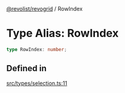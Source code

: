 [@revolist/revogrid](README.md) / RowIndex

# Type Alias: RowIndex

```ts
type RowIndex: number;
```

## Defined in

[src/types/selection.ts:11](https://github.com/revolist/revogrid/blob/a649ddca5a4a20f5f68ee92610066873d77a049a/src/types/selection.ts#L11)
